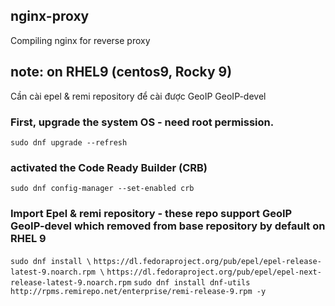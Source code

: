 ## nginx-proxy
Compiling nginx for reverse proxy
## note: on RHEL9 (centos9, Rocky 9)
Cần cài epel & remi repository để  cài được  GeoIP GeoIP-devel
### First, upgrade the system OS - need root permission.
`sudo dnf upgrade --refresh`
### activated the Code Ready Builder (CRB)
`sudo dnf config-manager --set-enabled crb`
### Import Epel & remi repository - these repo support GeoIP GeoIP-devel which removed from base repository by default on RHEL 9
`sudo dnf install \`
    `https://dl.fedoraproject.org/pub/epel/epel-release-latest-9.noarch.rpm \`
    `https://dl.fedoraproject.org/pub/epel/epel-next-release-latest-9.noarch.rpm`
`sudo dnf install dnf-utils http://rpms.remirepo.net/enterprise/remi-release-9.rpm -y`

